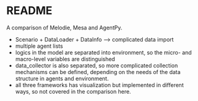 # README

A comparison of Melodie, Mesa and AgentPy.

* Scenario + DataLoader + DataInfo --> complicated data import
* multiple agent lists
* logics in the model are separated into environment, so the micro- and macro-level variables are distinguished
* data_collector is also separated, so more complicated collection mechanisms can be defined, depending on the needs of the data structure in agents and environment.
* all three frameworks has visualization but implemented in different ways, so not covered in the comparison here.





